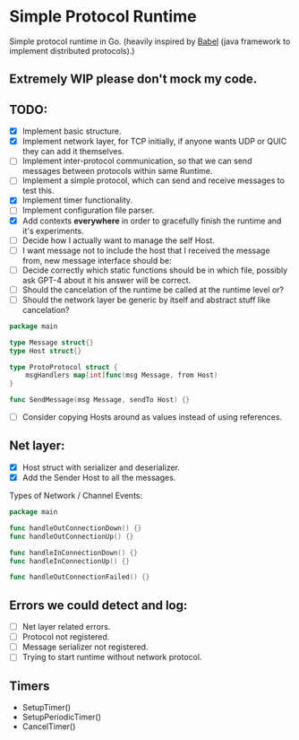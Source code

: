 # Simple Protocol Runtime 
Simple protocol runtime in Go. (heavily inspired by [Babel](https://github.com/pfouto/babel-core) (java framework to implement distributed protocols).)

## Extremely WIP please don't mock my code.
## TODO:

- [X] Implement basic structure.
- [X] Implement network layer, for TCP initially, if anyone wants UDP or QUIC they can add it themselves.
- [ ] Implement inter-protocol communication, so that we can send messages between protocols within same Runtime.
- [ ] Implement a simple protocol, which can send and receive messages to test this.
- [X] Implement timer functionality.
- [ ] Implement configuration file parser.
- [X] Add contexts **everywhere** in order to gracefully finish the runtime and it's experiments.
- [ ] Decide how I actually want to manage the self Host.
- [ ] I want message not to include the host that I received the message from, new message interface should be:
- [ ] Decide correctly which static functions should be in which file, possibly ask GPT-4 about it his answer will be correct. 
- [ ] Should the cancelation of the runtime be called at the runtime level or?
- [ ] Should the network layer be generic by itself and abstract stuff like cancelation?

```go
package main

type Message struct{}
type Host struct{}

type ProtoProtocol struct {
	msgHandlers map[int]func(msg Message, from Host)
}

func SendMessage(msg Message, sendTo Host) {}
```
- [ ] Consider copying Hosts around as values instead of using references. 

## Net layer:

- [X] Host struct with serializer and deserializer.
- [X] Add the Sender Host to all the messages.

Types of Network / Channel Events:

```go
package main 

func handleOutConnectionDown() {}
func handleOutConnectionUp() {}

func handleInConnectionDown() {}
func handleInConnectionUp() {}

func handleOutConnectionFailed() {}
```

## Errors we could detect and log:

- [ ] Net layer related errors.
- [ ] Protocol not registered.
- [ ] Message serializer not registered.
- [ ] Trying to start runtime without network protocol.

## Timers

- SetupTimer()
- SetupPeriodicTimer()
- CancelTimer()
